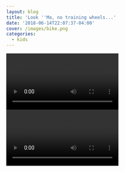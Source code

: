 ```yaml
---
layout: blog
title: 'Look ''Ma, no training wheels...'
date: '2018-06-14T22:07:37-04:00'
cover: /images/bike.png
categories:
  - kids
---
```

<video controls="controls" name="Kimmy" src="/images/bike1.mov"></video>
<video controls="controls" name="Mikey" src="/images/bike2.mov"></video>
